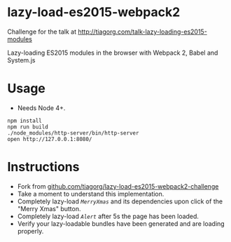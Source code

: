 # lazy-load-es2015-webpack2
Challenge for the talk at http://tiagorg.com/talk-lazy-loading-es2015-modules

Lazy-loading ES2015 modules in the browser with Webpack 2, Babel and System.js

# Usage

- Needs Node 4+.

```
npm install
npm run build
./node_modules/http-server/bin/http-server
open http://127.0.0.1:8080/
```

# Instructions
- Fork from [github.com/tiagorg/lazy-load-es2015-webpack2-challenge](https://github.com/tiagorg/lazy-load-es2015-webpack2-challenge)
- Take a moment to understand this implementation.
- Completely lazy-load *`MerryXmas`* and its dependencies upon click of the "Merry Xmas" button.
- Completely lazy-load *`Alert`* after 5s the page has been loaded.
- Verify your lazy-loadable bundles have been generated and are loading properly.
